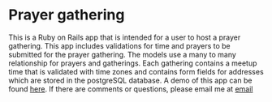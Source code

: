 # Prayer gathering

This is a Ruby on Rails app that is intended for a user to host a prayer gathering. This app includes validations for time and prayers to be submitted for the prayer gathering. The models use a many to many relationship for prayers and gatherings. Each gathering contains a meetup time that is validated with time zones and contains form fields for addresses which are stored in the postgreSQL database. A demo of this app can be found [here](https://prayergathering.herokuapp.com/). If there are comments or questions, please email me at [email](tchung682@gmail.com)
